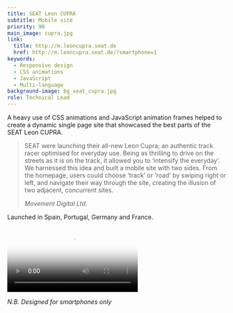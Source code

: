 ```yaml
---
title: SEAT Leon CUPRA
subtitle: Mobile site
priority: 90
main_image: cupra.jpg
link:
  title: http://m.leoncupra.seat.de
  href: http://m.leoncupra.seat.de/?smartphone=1   
keywords:
  - Responsive design
  - CSS animations
  - JavaScript
  - Multi-language
background-image: bg_seat_cupra.jpg
role: Technical Lead
---
```


A heavy use of CSS animations and JavaScript animation frames helped to create a dynamic single page site that showcased the best parts of the SEAT Leon CUPRA.

> SEAT were launching their all-new Leon Cupra; an authentic track racer optimised for everyday use. Being as thrilling to drive on the streets as it is on the track, it allowed you to ‘intensify the everyday’. We harnessed this idea and built a mobile site with two sides. From the homepage, users could choose ‘track’ or ‘road’ by swiping right or left, and navigate their way through the site, creating the illusion of two adjacent, concurrent sites.
>
> <cite>Movement Digital Ltd.</cite>

Launched in Spain, Portugal, Germany and France.

<video controls poster="/videos/CUPRA_AwardEntry_640x360.jpg">
	<source src="/videos/CUPRA_AwardEntry_640x360.mp4">
	<source src="/videos/CUPRA_AwardEntry_640x360.webm">
</video>

_N.B. Designed for smartphones only_
